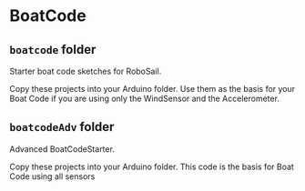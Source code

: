 # BoatCode

`boatcode` folder
-----------------

Starter boat code sketches for RoboSail.

Copy these projects into your Arduino folder.  Use them as the basis for your Boat Code if you are using only the WindSensor and the Accelerometer.


`boatcodeAdv` folder
--------------------

Advanced BoatCodeStarter.

Copy these projects into your Arduino folder.  This code is the basis for Boat Code using all sensors
